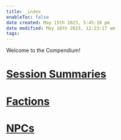 ```yaml
---
title: _index
enableToc: false
date created: May 15th 2023, 5:45:10 pm
date modified: May 16th 2023, 12:23:17 am
tags: 
---
```


Welcome to the Compendium!

# [Session Summaries](Session%20Summaries.md)

# [Factions](Factions.md)

# [NPCs](NPCs.md)

